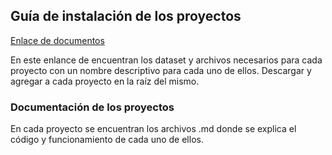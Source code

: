 ## Guía de instalación de los proyectos

[Enlace de documentos](https://itecm-my.sharepoint.com/:f:/g/personal/lb16480531_morelia_tecnm_mx/EkLsCalt0vJOnub0n3RIVzoBC-IZVbRnjjp91Q7rOC5Smw?e=mYDSDW)

En este enlance de encuentran los dataset y archivos necesarios para cada proyecto con un nombre descriptivo para cada uno de ellos. Descargar y agregar a cada proyecto en la raíz del mismo.

### Documentación de los proyectos
En cada proyecto se encuentran los archivos .md donde se explica el código y funcionamiento de cada uno de ellos.
